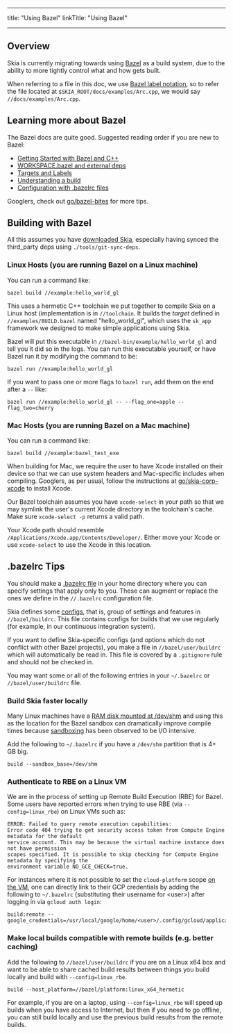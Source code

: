 
---
title: "Using Bazel"
linkTitle: "Using Bazel"

---

## Overview

Skia is currently migrating towards using [Bazel](https://bazel.build/) as a build system, due to
the ability to more tightly control what and how gets built.

When referring to a file in this doc, we use
[Bazel label notation](https://bazel.build/concepts/labels), so to refer the file located at
`$SKIA_ROOT/docs/examples/Arc.cpp`, we would say `//docs/examples/Arc.cpp`.

## Learning more about Bazel
The Bazel docs are quite good. Suggested reading order if you are new to Bazel:
 - [Getting Started with Bazel and C++](https://bazel.build/tutorials/cpp)
 - [WORKSPACE.bazel and external deps](https://bazel.build/docs/external)
 - [Targets and Labels](https://bazel.build/concepts/labels)
 - [Understanding a build](https://bazel.build/docs/build)
 - [Configuration with .bazelrc files](https://bazel.build/docs/bazelrc)

Googlers, check out [go/bazel-bites](http://go/bazel-bites) for more tips.

## Building with Bazel

All this assumes you have [downloaded Skia](/docs/user/download), especially having synced the
third_party deps using `./tools/git-sync-deps`.

### Linux Hosts (you are running Bazel on a Linux machine)
You can run a command like:
```
bazel build //example:hello_world_gl
```

This uses a hermetic C++ toolchain we put together to compile Skia on a Linux host
(implementation is in `//toolchain`. It builds the _target_ defined in
`//examples/BUILD.bazel` named "hello_world_gl", which uses the `sk_app` framework
we designed to make simple applications using Skia.

Bazel will put this executable in `//bazel-bin/example/hello_world_gl` and tell you it did so in
the logs. You can run this executable yourself, or have Bazel run it by modifying the command to
be:
```
bazel run //example:hello_world_gl
```

If you want to pass one or more flags to `bazel run`, add them on the end after a `--` like:
```
bazel run //example:hello_world_gl -- --flag_one=apple --flag_two=cherry
```

### Mac Hosts (you are running Bazel on a Mac machine)
You can run a command like:
```
bazel build //example:bazel_test_exe
```

When building for Mac, we require the user to have Xcode installed on their device so that we can
use system headers and Mac-specific includes when compiling. Googlers, as per usual, follow the
instructions at [go/skia-corp-xcode](http://go/skia-corp-xcode) to install Xcode.

Our Bazel toolchain assumes you have `xcode-select` in your path so that we may symlink the
user's current Xcode directory in the toolchain's cache. Make sure `xcode-select -p`
returns a valid path.

Your Xcode path should resemble `/Applications/Xcode.app/Contents/Developer/`. Either move your
Xcode or use `xcode-select` to use the Xcode in this location.

## .bazelrc Tips
You should make a [.bazelrc file](https://bazel.build/docs/bazelrc) in your home directory where
you can specify settings that apply only to you. These can augment or replace the ones we define
in the `//.bazelrc` configuration file.

Skia defines some [configs](https://bazel.build/docs/bazelrc#config), that is, group of settings
and features in `//bazel/buildrc`. This file contains configs for builds that we use  regularly
(for example, in our continuous integration system).

If you want to define Skia-specific configs (and options which do not conflict with other Bazel
projects), you make a file in `//bazel/user/buildrc` which will automatically be read in. This
file is covered by a `.gitignore` rule and should not be checked in.

You may want some or all of the following entries in your `~/.bazelrc` or `//bazel/user/buildrc`
file.

### Build Skia faster locally
Many Linux machines have a [RAM disk mounted at /dev/shm](https://www.cyberciti.biz/tips/what-is-devshm-and-its-practical-usage.html)
and using this as the location for the Bazel sandbox can dramatically improve compile times because
[sandboxing](https://bazel.build/docs/sandboxing) has been observed to be I/O intensive.

Add the following to `~/.bazelrc` if you have a `/dev/shm` partition that is 4+ GB big.
```
build --sandbox_base=/dev/shm
```

### Authenticate to RBE on a Linux VM
We are in the process of setting up Remote Build Execution (RBE) for Bazel. Some users have reported
errors when trying to use RBE (via `--config=linux_rbe`) on Linux VMs such as:
```
ERROR: Failed to query remote execution capabilities:
Error code 404 trying to get security access token from Compute Engine metadata for the default
service account. This may be because the virtual machine instance does not have permission
scopes specified. It is possible to skip checking for Compute Engine metadata by specifying the
environment variable NO_GCE_CHECK=true.
```
For instances where it is not possible to set the `cloud-platform` scope
[on the VM](https://skia-review.googlesource.com/c/skia/+/525577), one can directly link to their
GCP credentials by adding the following to `~/.bazelrc` (substituting their username for &lt;user>)
after logging in via `gcloud auth login`:
```
build:remote --google_credentials=/usr/local/google/home/<user>/.config/gcloud/application_default_credentials.json
```

### Make local builds compatible with remote builds (e.g. better caching)
Add the following to `//bazel/user/buildrc` if you are on a Linux x64 box and want to be able to
share cached build results between things you build locally and build with `--config=linux_rbe`.
```
build --host_platform=//bazel/platform:linux_x64_hermetic
```
For example, if you are on a laptop, using `--config=linux_rbe` will speed up builds when you have
access to Internet, but then if you need to go offline, you can still build locally and use the
previous build results from the remote builds.

